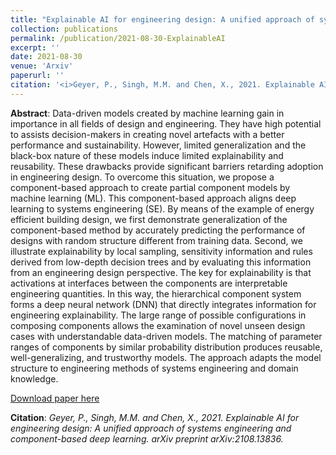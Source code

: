 ```yaml
---
title: "Explainable AI for engineering design: A unified approach of systems engineering and component-based deep learning"
collection: publications
permalink: /publication/2021-08-30-ExplainableAI
excerpt: ''
date: 2021-08-30
venue: 'Arxiv'
paperurl: ''
citation: '<i>Geyer, P., Singh, M.M. and Chen, X., 2021. Explainable AI for engineering design: A unified approach of systems engineering and component-based deep learning. arXiv preprint arXiv:2108.13836.</i>'
---
```


**Abstract**: Data-driven models created by machine learning gain in importance in all fields of design and engineering. They have high potential to assists decision-makers in creating novel artefacts with a better performance and sustainability. However, limited generalization and the black-box nature of these models induce limited explainability and reusability. These drawbacks provide significant barriers retarding adoption in engineering design. To overcome this situation, we propose a component-based approach to create partial component models by machine learning (ML). This component-based approach aligns deep learning to systems engineering (SE). By means of the example of energy efficient building design, we first demonstrate generalization of the component-based method by accurately predicting the performance of designs with random structure different from training data. Second, we illustrate explainability by local sampling, sensitivity information and rules derived from low-depth decision trees and by evaluating this information from an engineering design perspective. The key for explainability is that activations at interfaces between the components are interpretable engineering quantities. In this way, the hierarchical component system forms a deep neural network (DNN) that directly integrates information for engineering explainability. The large range of possible configurations in composing components allows the examination of novel unseen design cases with understandable data-driven models. The matching of parameter ranges of components by similar probability distribution produces reusable, well-generalizing, and trustworthy models. The approach adapts the model structure to engineering methods of systems engineering and domain knowledge.

[Download paper here](https://arxiv.org/abs/2108.13836)

**Citation**:<i> Geyer, P., Singh, M.M. and Chen, X., 2021. Explainable AI for engineering design: A unified approach of systems engineering and component-based deep learning. arXiv preprint arXiv:2108.13836.</i>
